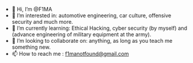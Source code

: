 - 👋 Hi, I’m @F1MA
- 👀 I’m interested in: automotive engineering, car culture, offensive security and much more.
- 🌱 I’m currently learning: Ethical Hacking, cyber security (by myself) and (advance engineering of military equipment at the army).
- 💞️ I’m looking to collaborate on: anything, as long as you teach me something new.
- 📫 How to reach me : f1manotfound@gmail.com

<!---
F1MA/F1MA is a ✨ special ✨ repository because its `README.md` (this file) appears on your GitHub profile.
You can click the Preview link to take a look at your changes.
--->
